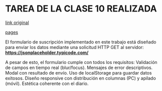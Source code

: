 # TAREA DE LA CLASE 10 REALIZADA
[link original](https://www.tycsports.com/estados-unidos/nba/divertida-reaparicion-gregg-popovich-junto-manu-ginobili-ahora-soy-jefe-id655369.html)

[pages](https://mateosforza.github.io/D.A.W/tareaClase10.html)



El formulario de suscripción implementado en este trabajo está diseñado para enviar los datos mediante una solicitud HTTP GET al servidor:
**https://jsonplaceholder.typicode.com/**

A pesar de esto, el formulario cumple con todos los requisitos:
  Validación de campos en tiempo real (blur/focus).
  Mensajes de error descriptivos.
  Modal con resultado de envío.
  Uso de localStorage para guardar datos exitosos.
  Diseño responsive con distribución en columnas (PC) y apilado (móvil).
  Estética coherente con el diario.
